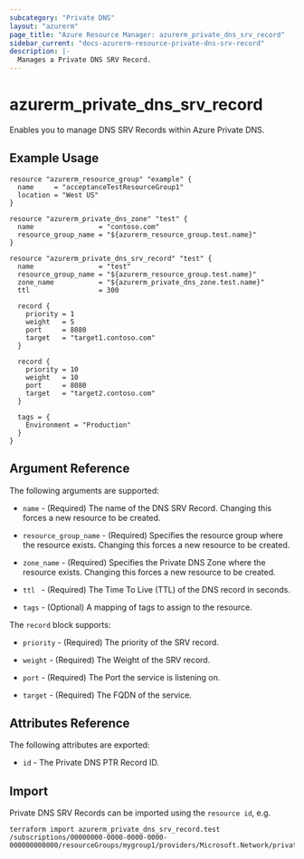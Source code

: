 ```yaml
---
subcategory: "Private DNS"
layout: "azurerm"
page_title: "Azure Resource Manager: azurerm_private_dns_srv_record"
sidebar_current: "docs-azurerm-resource-private-dns-srv-record"
description: |-
  Manages a Private DNS SRV Record.
---
```


# azurerm_private_dns_srv_record

Enables you to manage DNS SRV Records within Azure Private DNS.

## Example Usage

```hcl
resource "azurerm_resource_group" "example" {
  name     = "acceptanceTestResourceGroup1"
  location = "West US"
}

resource "azurerm_private_dns_zone" "test" {
  name                = "contoso.com"
  resource_group_name = "${azurerm_resource_group.test.name}"
}

resource "azurerm_private_dns_srv_record" "test" {
  name                = "test"
  resource_group_name = "${azurerm_resource_group.test.name}"
  zone_name           = "${azurerm_private_dns_zone.test.name}"
  ttl                 = 300

  record {
    priority = 1
    weight   = 5
    port     = 8080
    target   = "target1.contoso.com"
  }

  record {
    priority = 10
    weight   = 10
    port     = 8080
    target   = "target2.contoso.com"
  }

  tags = {
    Environment = "Production"
  }
}
```

## Argument Reference

The following arguments are supported:

* `name` - (Required) The name of the DNS SRV Record. Changing this forces a new resource to be created.

* `resource_group_name` - (Required) Specifies the resource group where the resource exists. Changing this forces a new resource to be created.

* `zone_name` - (Required) Specifies the Private DNS Zone where the resource exists. Changing this forces a new resource to be created.

* `ttl ` - (Required) The Time To Live (TTL) of the DNS record in seconds.

* `tags` - (Optional) A mapping of tags to assign to the resource.

The `record` block supports:

* `priority` - (Required) The priority of the SRV record.

* `weight` - (Required) The Weight of the SRV record.

* `port` - (Required) The Port the service is listening on.

* `target` - (Required) The FQDN of the service.

## Attributes Reference

The following attributes are exported:

* `id` - The Private DNS PTR Record ID.

## Import

Private DNS SRV Records can be imported using the `resource id`, e.g.

```shell
terraform import azurerm_private_dns_srv_record.test /subscriptions/00000000-0000-0000-0000-000000000000/resourceGroups/mygroup1/providers/Microsoft.Network/privateDnsZones/contoso.com/SRV/test
```
